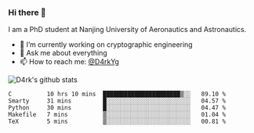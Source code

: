 ### Hi there 👋

I am a PhD student at Nanjing University of Aeronautics and Astronautics.

- 🔭 I’m currently working on cryptographic engineering
- 💬 Ask me about everything
- 📫 How to reach me: [@D4rkYg](https://twitter.com/D4rkYg)

![D4rk's github stats](https://github-readme-stats.vercel.app/api?username=dd4rk&show_icons=true&title_color=fff&icon_color=79ff97&text_color=9f9f9f&bg_color=151515)

<!--START_SECTION:waka-->
```text
C          10 hrs 10 mins  ██████████████████████▒░░   89.10 % 
Smarty     31 mins         █░░░░░░░░░░░░░░░░░░░░░░░░   04.57 % 
Python     30 mins         █░░░░░░░░░░░░░░░░░░░░░░░░   04.47 % 
Makefile   7 mins          ▒░░░░░░░░░░░░░░░░░░░░░░░░   01.04 % 
TeX        5 mins          ▒░░░░░░░░░░░░░░░░░░░░░░░░   00.81 % 
```
<!--END_SECTION:waka-->
